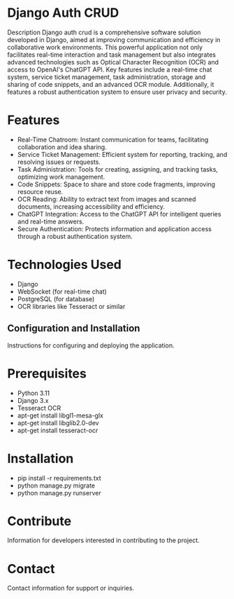 # Django Auth CRUD
Description
Django auth crud is a comprehensive software solution developed in Django, aimed at improving communication and efficiency in collaborative work environments. This powerful application not only facilitates real-time interaction and task management but also integrates advanced technologies such as Optical Character Recognition (OCR) and access to OpenAI's ChatGPT API. Key features include a real-time chat system, service ticket management, task administration, storage and sharing of code snippets, and an advanced OCR module. Additionally, it features a robust authentication system to ensure user privacy and security.

# Features
- Real-Time Chatroom: Instant communication for teams, facilitating collaboration and idea sharing.
- Service Ticket Management: Efficient system for reporting, tracking, and resolving issues or requests.
- Task Administration: Tools for creating, assigning, and tracking tasks, optimizing work management.
- Code Snippets: Space to share and store code fragments, improving resource reuse.
- OCR Reading: Ability to extract text from images and scanned documents, increasing accessibility and efficiency.
- ChatGPT Integration: Access to the ChatGPT API for intelligent queries and real-time answers.
- Secure Authentication: Protects information and application access through a robust authentication system.

# Technologies Used

- Django
- WebSocket (for real-time chat)
- PostgreSQL (for database)
- OCR libraries like Tesseract or similar

## Configuration and Installation
Instructions for configuring and deploying the application.

# Prerequisites
- Python 3.11
- Django 3.x
- Tesseract OCR
- apt-get install libgl1-mesa-glx
- apt-get install libglib2.0-dev
- apt-get install tesseract-ocr

# Installation

- pip install -r requirements.txt
- python manage.py migrate
- python manage.py runserver

# Contribute
Information for developers interested in contributing to the project.

# Contact
Contact information for support or inquiries.
